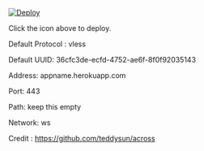 [![Deploy](https://www.herokucdn.com/deploy/button.png)](https://dashboard.heroku.com/new?template=https://github.com/lonelylion99/henryvpn)

Click the icon above to deploy.

Default Protocol : vless

Default UUID: 36cfc3de-ecfd-4752-ae6f-8f0f92035143

Address: appname.herokuapp.com

Port: 443

Path: keep this empty

Network: ws

Credit : https://github.com/teddysun/across
